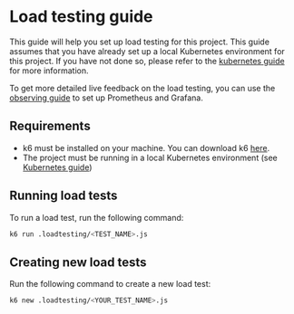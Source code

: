 # Load testing guide

This guide will help you set up load testing for this project. This guide assumes that you have already set up a local Kubernetes environment for this project. If you have not done so, please refer to the [kubernetes guide](kubernetes.md) for more information.

To get more detailed live feedback on the load testing, you can use the [observing guide](observing.md) to set up Prometheus and Grafana.


## Requirements

- k6 must be installed on your machine. You can download k6 [here](https://k6.io/docs/getting-started/installation/).
- The project must be running in a local Kubernetes environment (see [Kubernetes guide](kubernetes.md))


## Running load tests

To run a load test, run the following command:

```sh
k6 run .loadtesting/<TEST_NAME>.js
```


## Creating new load tests

Run the following command to create a new load test:

```sh
k6 new .loadtesting/<YOUR_TEST_NAME>.js
```